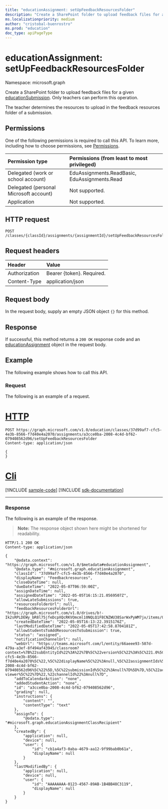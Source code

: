```yaml
---
title: "educationAssignment: setUpFeedbackResourcesFolder"
description: "Create a SharePoint folder to upload feedback files for a given educationSubmission."
ms.localizationpriority: medium
author: "cristobal-buenrostro"
ms.prod: "education"
doc_type: apiPageType
---
```


# educationAssignment: setUpFeedbackResourcesFolder

Namespace: microsoft.graph

Create a SharePoint folder to upload feedback files for a given [educationSubmission](../resources/educationsubmission.md). Only teachers can perform this operation.

The teacher determines the resources to upload in the feedback resources folder of a submission.

## Permissions
One of the following permissions is required to call this API. To learn more, including how to choose permissions, see [Permissions](/graph/permissions-reference).

|Permission type      | Permissions (from least to most privileged)              |
|:--------------------|:---------------------------------------------------------|
|Delegated (work or school account) |  EduAssignments.ReadBasic, EduAssignments.Read  |
|Delegated (personal Microsoft account) |  Not supported.  |
|Application | Not supported. |

## HTTP request
<!-- { "blockType": "ignored" } -->
```http
POST /classes/{classId}/assignments/{assignmentId}/setUpFeedbackResourcesFolder
```

## Request headers
| Header       | Value |
|:---------------|:--------|
| Authorization  | Bearer {token}. Required.  |
| Content-Type   | application/json           |

## Request body
In the request body, supply an empty JSON object `{}` for this method.

## Response
If successful, this method returns a `200 OK` response code and an [educationAssignment](../resources/educationassignment.md) object in the request body.

## Example
The following example shows how to call this API.

### Request
The following is an example of a request.


# [HTTP](#tab/http)
<!-- {
  "blockType": "request",
  "sampleKeys": ["37d99af7-cfc5-4e3b-8566-f7d40e4a2070","a3cce0ba-2008-4c4d-bf62-079408562d96"],  
  "name": "educationassignment_setupfeedbackresourcesfolder"
}-->
```http
POST https://graph.microsoft.com/v1.0/education/classes/37d99af7-cfc5-4e3b-8566-f7d40e4a2070/assignments/a3cce0ba-2008-4c4d-bf62-079408562d96/setUpFeedbackResourcesFolder
Content-type: application/json

{
}
```

# [Cli](#tab/cli)
[!INCLUDE [sample-code](../includes/snippets/cli/educationassignment-setupfeedbackresourcesfolder-cli-snippets.md)]
[!INCLUDE [sdk-documentation](../includes/snippets/snippets-sdk-documentation-link.md)]

---

### Response

The following is an example of the response.

>**Note:** The response object shown here might be shortened for readability.

<!-- {
  "blockType": "response",
  "truncated": true,
  "@odata.type": "microsoft.graph.educationAssignment"
} -->
```http
HTTP/1.1 200 OK
Content-type: application/json

{
    "@odata.context": "https://graph.microsoft.com/v1.0/$metadata#educationAssignment",
    "@odata.type": "#microsoft.graph.educationAssignment",
    "classId": "37d99af7-cfc5-4e3b-8566-f7d40e4a2070",
    "displayName": "Feedbackresources",
    "closeDateTime": null,
    "dueDateTime": "2022-05-07T06:59:00Z",
    "assignDateTime": null,
    "assignedDateTime": "2022-05-05T16:15:21.0569507Z",
    "allowLateSubmissions": true,
    "resourcesFolderUrl": null,
    "feedbackResourcesFolderUrl": "https://graph.microsoft.com/v1.0/drives/b!-Ik2sRPLDEWy_bR8l75jfeDcpXQcRKVOmcml10NQLQ1F8CNZWU38SarWxPyWM7jx/items/01VANVJQ7ONF5UOYTXZVEKCZE43FTQRH2S",
    "createdDateTime": "2022-05-05T16:13:22.3915176Z",
    "lastModifiedDateTime": "2022-05-05T17:42:58.8704181Z",
    "allowStudentsToAddResourcesToSubmission": true,
    "status": "assigned",
    "notificationChannelUrl": null,
    "webUrl": "https://teams.microsoft.com/l/entity/66aeee93-507d-479a-a3ef-8f494af43945/classroom?context=%7B%22subEntityId%22%3A%22%7B%5C%22version%5C%22%3A%5C%221.0%5C%22,%5C%22config%5C%22%3A%7B%5C%22classes%5C%22%3A%5B%7B%5C%22id%5C%22%3A%5C%2237d99af7-cfc5-4e3b-8566-f7d40e4a2070%5C%22,%5C%22displayName%5C%22%3Anull,%5C%22assignmentIds%5C%22%3A%5B%5C%22a3cce0ba-2008-4c4d-bf62-079408562d96%5C%22%5D,%5C%22submissionId%5C%22%3Anull%7D%5D%7D,%5C%22action%5C%22%3A%5C%22navigate%5C%22,%5C%22view%5C%22%3A%5C%22assignment-viewer%5C%22%7D%22,%22channelId%22%3Anull%7D",
    "addToCalendarAction": "none",
    "addedStudentAction": "none",
    "id": "a3cce0ba-2008-4c4d-bf62-079408562d96",
    "grading": null,
    "instructions": {
        "content": "",
        "contentType": "text"
    },
    "assignTo": {
        "@odata.type": "#microsoft.graph.educationAssignmentClassRecipient"
    },
    "createdBy": {
        "application": null,
        "device": null,
        "user": {
            "id": "cb1a4af3-0aba-4679-aa12-9f99bab0b61a",
            "displayName": null
        }
    },
    "lastModifiedBy": {
        "application": null,
        "device": null,
        "user": {
            "id": "AAAAAAAA-0123-4567-89AB-1B4BB48C3119",
            "displayName": null
        }
    }
}
```

<!-- uuid: 8fcb5dbc-d5aa-4681-8e31-b001d5168d79
2022-05-05 14:57:30 UTC -->
<!--
{
  "type": "#page.annotation",
  "description": "educationAssignment: setUpFeedbackResourcesFolder",
  "keywords": "",
  "section": "documentation",
  "tocPath": "",
  "suppressions": [
  ]
}
-->
